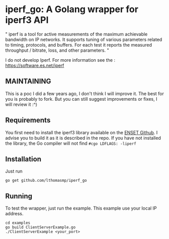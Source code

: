 # iperf_go: A Golang wrapper for iperf3 API

"
iperf is a tool for active measurements of the maximum achievable bandwidth on IP networks. It supports tuning of various parameters related to timing, protocols, and buffers. For each test it reports the measured throughput / bitrate, loss, and other parameters.
"

I do not develop Iperf.
For more information see the : https://software.es.net/iperf

## MAINTAINING

This is a poc I did a few years ago, I don't think I will improve it. The best for you is probably to fork. But you 
can still suggest improvements or fixes, I will review it :^)


## Requirements

You first need to install the iperf3 library available on the [ENSET Github](https://github.com/esnet/iperf). I advise you to build it as it is described in the repo. If you have not installed the library, the Go compiler will not find `#cgo LDFLAGS: -liperf`

## Installation

Just run

```console
go get github.com/lthomasmp/iperf_go
```

## Running 

To test the wrapper, just run the example. This example use your local IP address.

```console
cd examples
go build ClientServerExample.go
./ClientServerExample <your_port>
```
